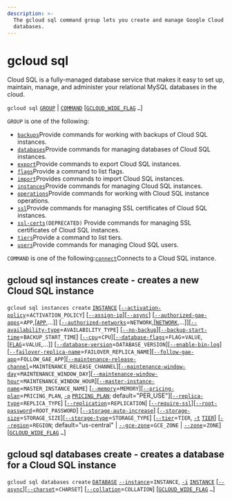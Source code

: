 ```yaml
---
description: >-
  The gcloud sql command group lets you create and manage Google Cloud SQL
  databases.
---
```


# gcloud sql

 Cloud SQL is a fully-managed database service that makes it easy to set up, maintain, manage, and administer your relational MySQL databases in the cloud.

 `gcloud sql` [`GROUP`](https://cloud.google.com/sdk/gcloud/reference/sql/#GROUP) \| [`COMMAND`](https://cloud.google.com/sdk/gcloud/reference/sql/#COMMAND) \[[`GCLOUD_WIDE_FLAG`](https://cloud.google.com/sdk/gcloud/reference/sql/#GCLOUD-WIDE-FLAGS) `…`\]

 `GROUP` is one of the following:

* [`backups`](https://cloud.google.com/sdk/gcloud/reference/sql/backups)Provide commands for working with backups of Cloud SQL instances.
* [`databases`](https://cloud.google.com/sdk/gcloud/reference/sql/databases)Provide commands for managing databases of Cloud SQL instances.
* [`export`](https://cloud.google.com/sdk/gcloud/reference/sql/export)Provide commands to export Cloud SQL instances.
* [`flags`](https://cloud.google.com/sdk/gcloud/reference/sql/flags)Provide a command to list flags.
* [`import`](https://cloud.google.com/sdk/gcloud/reference/sql/import)Provides commands to import Cloud SQL instances.
* [`instances`](https://cloud.google.com/sdk/gcloud/reference/sql/instances)Provide commands for managing Cloud SQL instances.
* [`operations`](https://cloud.google.com/sdk/gcloud/reference/sql/operations)Provide commands for working with Cloud SQL instance operations.
* [`ssl`](https://cloud.google.com/sdk/gcloud/reference/sql/ssl)Provide commands for managing SSL certificates of Cloud SQL instances.
* [`ssl-certs`](https://cloud.google.com/sdk/gcloud/reference/sql/ssl-certs)`(DEPRECATED)` Provide commands for managing SSL certificates of Cloud SQL instances.
* [`tiers`](https://cloud.google.com/sdk/gcloud/reference/sql/tiers)Provide a command to list tiers.
* [`users`](https://cloud.google.com/sdk/gcloud/reference/sql/users)Provide commands for managing Cloud SQL users.

`COMMAND` is one of the following:[`connect`](https://cloud.google.com/sdk/gcloud/reference/sql/connect)Connects to a Cloud SQL instance.

## gcloud sql instances create - creates a new Cloud SQL instance

 `gcloud sql instances create` [`INSTANCE`](https://cloud.google.com/sdk/gcloud/reference/sql/instances/create#INSTANCE) \[[`--activation-policy`](https://cloud.google.com/sdk/gcloud/reference/sql/instances/create#--activation-policy)=`ACTIVATION_POLICY`\] \[[`--assign-ip`](https://cloud.google.com/sdk/gcloud/reference/sql/instances/create#--assign-ip)\]\[[`--async`](https://cloud.google.com/sdk/gcloud/reference/sql/instances/create#--async)\] \[[`--authorized-gae-apps`](https://cloud.google.com/sdk/gcloud/reference/sql/instances/create#--authorized-gae-apps)=`APP`,\[[`APP`](https://cloud.google.com/sdk/gcloud/reference/sql/instances/create#APP),…\]\] \[[`--authorized-networks`](https://cloud.google.com/sdk/gcloud/reference/sql/instances/create#--authorized-networks)=`NETWORK`,\[[`NETWORK`](https://cloud.google.com/sdk/gcloud/reference/sql/instances/create#NETWORK),…\]\]\[[`--availability-type`](https://cloud.google.com/sdk/gcloud/reference/sql/instances/create#--availability-type)=`AVAILABILITY_TYPE`\] \[[`--no-backup`](https://cloud.google.com/sdk/gcloud/reference/sql/instances/create#--backup)\]\[[`--backup-start-time`](https://cloud.google.com/sdk/gcloud/reference/sql/instances/create#--backup-start-time)=`BACKUP_START_TIME`\] \[[`--cpu`](https://cloud.google.com/sdk/gcloud/reference/sql/instances/create#--cpu)=`CPU`\]\[[`--database-flags`](https://cloud.google.com/sdk/gcloud/reference/sql/instances/create#--database-flags)=`FLAG`=`VALUE`,\[[`FLAG`](https://cloud.google.com/sdk/gcloud/reference/sql/instances/create#FLAG)=`VALUE`,…\]\] \[[`--database-version`](https://cloud.google.com/sdk/gcloud/reference/sql/instances/create#--database-version)=`DATABASE_VERSION`\]\[[`--enable-bin-log`](https://cloud.google.com/sdk/gcloud/reference/sql/instances/create#--enable-bin-log)\] \[[`--failover-replica-name`](https://cloud.google.com/sdk/gcloud/reference/sql/instances/create#--failover-replica-name)=`FAILOVER_REPLICA_NAME`\]\[[`--follow-gae-app`](https://cloud.google.com/sdk/gcloud/reference/sql/instances/create#--follow-gae-app)=`FOLLOW_GAE_APP`\]\[[`--maintenance-release-channel`](https://cloud.google.com/sdk/gcloud/reference/sql/instances/create#--maintenance-release-channel)=`MAINTENANCE_RELEASE_CHANNEL`\]\[[`--maintenance-window-day`](https://cloud.google.com/sdk/gcloud/reference/sql/instances/create#--maintenance-window-day)=`MAINTENANCE_WINDOW_DAY`\]\[[`--maintenance-window-hour`](https://cloud.google.com/sdk/gcloud/reference/sql/instances/create#--maintenance-window-hour)=`MAINTENANCE_WINDOW_HOUR`\]\[[`--master-instance-name`](https://cloud.google.com/sdk/gcloud/reference/sql/instances/create#--master-instance-name)=`MASTER_INSTANCE_NAME`\] \[[`--memory`](https://cloud.google.com/sdk/gcloud/reference/sql/instances/create#--memory)=`MEMORY`\]\[[`--pricing-plan`](https://cloud.google.com/sdk/gcloud/reference/sql/instances/create#--pricing-plan)=`PRICING_PLAN`, [`-p`](https://cloud.google.com/sdk/gcloud/reference/sql/instances/create#-p) [`PRICING_PLAN`](https://cloud.google.com/sdk/gcloud/reference/sql/instances/create#PRICING_PLAN); default="PER\_USE"\]\[[`--replica-type`](https://cloud.google.com/sdk/gcloud/reference/sql/instances/create#--replica-type)=`REPLICA_TYPE`\] \[[`--replication`](https://cloud.google.com/sdk/gcloud/reference/sql/instances/create#--replication)=`REPLICATION`\] \[[`--require-ssl`](https://cloud.google.com/sdk/gcloud/reference/sql/instances/create#--require-ssl)\]\[[`--root-password`](https://cloud.google.com/sdk/gcloud/reference/sql/instances/create#--root-password)=`ROOT_PASSWORD`\] \[[`--storage-auto-increase`](https://cloud.google.com/sdk/gcloud/reference/sql/instances/create#--storage-auto-increase)\] \[[`--storage-size`](https://cloud.google.com/sdk/gcloud/reference/sql/instances/create#--storage-size)=`STORAGE_SIZE`\]\[[`--storage-type`](https://cloud.google.com/sdk/gcloud/reference/sql/instances/create#--storage-type)=`STORAGE_TYPE`\] \[[`--tier`](https://cloud.google.com/sdk/gcloud/reference/sql/instances/create#--tier)=`TIER`, [`-t`](https://cloud.google.com/sdk/gcloud/reference/sql/instances/create#-t) [`TIER`](https://cloud.google.com/sdk/gcloud/reference/sql/instances/create#TIER)\] \[[`--region`](https://cloud.google.com/sdk/gcloud/reference/sql/instances/create#--region)=`REGION`; default="us-central"    \| [`--gce-zone`](https://cloud.google.com/sdk/gcloud/reference/sql/instances/create#--gce-zone)=`GCE_ZONE`     \| [`--zone`](https://cloud.google.com/sdk/gcloud/reference/sql/instances/create#--zone)=`ZONE`\] \[[`GCLOUD_WIDE_FLAG`](https://cloud.google.com/sdk/gcloud/reference/sql/instances/create#GCLOUD-WIDE-FLAGS) `…`\]

## gcloud sql databases create - creates a database for a Cloud SQL instance

 `gcloud sql databases create` [`DATABASE`](https://cloud.google.com/sdk/gcloud/reference/sql/databases/create#DATABASE) [`--instance`](https://cloud.google.com/sdk/gcloud/reference/sql/databases/create#--instance)=`INSTANCE`, [`-i`](https://cloud.google.com/sdk/gcloud/reference/sql/databases/create#-i) [`INSTANCE`](https://cloud.google.com/sdk/gcloud/reference/sql/databases/create#INSTANCE) \[[`--async`](https://cloud.google.com/sdk/gcloud/reference/sql/databases/create#--async)\]\[[`--charset`](https://cloud.google.com/sdk/gcloud/reference/sql/databases/create#--charset)=`CHARSET`\] \[[`--collation`](https://cloud.google.com/sdk/gcloud/reference/sql/databases/create#--collation)=`COLLATION`\] \[[`GCLOUD_WIDE_FLAG`](https://cloud.google.com/sdk/gcloud/reference/sql/databases/create#GCLOUD-WIDE-FLAGS) `…`\]



